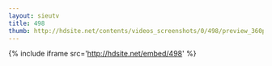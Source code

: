```yaml
---
layout: sieutv
title: 498
thumb: http://hdsite.net/contents/videos_screenshots/0/498/preview_360p.mp4.jpg
---
```

{% include iframe src='http://hdsite.net/embed/498' %}
 
